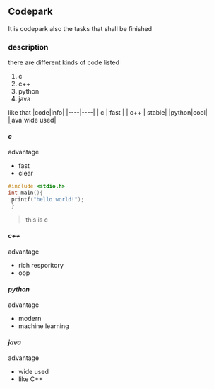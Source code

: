 ## **Codepark**
It is codepark also the tasks that shall be finished

### description
there are different kinds of code listed
1. c
2. c++
3. python
4. java

like that
|code|info|
|----|----|
| c  | fast |
| c++ | stable|
|python|cool|
|java|wide used|

#### _c_
advantage
- fast
- clear
```c
#include <stdio.h>
int main(){
 printf("hello world!");
 }
 ```
> this is c

#### _c++_
advantage
- rich resporitory
- oop

#### _python_
advantage
- modern
- machine learning

#### _java_
advantage
- wide used
- like C++
